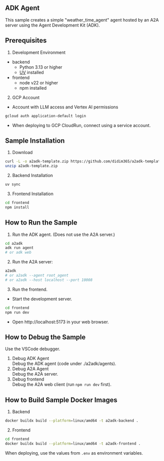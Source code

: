 ## ADK Agent

This sample creates a simple "weather_time_agent" agent hosted by an A2A server using the Agent Development Kit (ADK).

## Prerequisites

1. Development Environment
- backend
    - Python 3.13 or higher
    - [UV](https://docs.astral.sh/uv/) installed
- frontend
    - node v22 or higher
    - npm installed
2. GCP Account
- Account with LLM access and Vertex AI permissions
```bash
gcloud auth application-default login
```
- When deploying to GCP CloudRun, connect using a service account.

## Sample Installation
1. Download
```bash
curl -L -o a2adk-template.zip https://github.com/didim365/a2adk-template/archive/main.zip
unzip a2adk-template.zip
```
2. Backend Installation
```bash
uv sync
```
3. Frontend Installation
```bash
cd frontend
npm install
```

## How to Run the Sample
1. Run the ADK agent. (Does not use the A2A server.)
```bash
cd a2adk
adk run agent
# or adk web
```
2. Run the A2A server:
```bash
a2adk
# or a2adk --agent root_agent
# or a2adk --host localhost --port 10008
```
3. Run the frontend.
- Start the development server.
```bash
cd frontend
npm run dev
```
- Open http://localhost:5173 in your web browser.

## How to Debug the Sample
Use the VSCode debugger.
1. Debug ADK Agent  
Debug the ADK agent (code under ./a2adk/agents).
2. Debug A2A Agent  
Debug the A2A server.
3. Debug frontend  
Debug the A2A web client (run `npm run dev` first).

## How to Build Sample Docker Images
1. Backend
```bash
docker buildx build --platform=linux/amd64 -t a2adk-backend .
```
2. Frontend
```bash
cd frontend
docker buildx build --platform=linux/amd64 -t a2adk-frontend .
```
When deploying, use the values from `.env` as environment variables.
